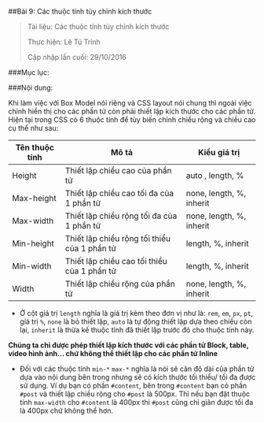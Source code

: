 ##Bài 9: Các thuộc tính tùy chỉnh kích thước

> Tài liệu: Các thuộc tính tùy chỉnh kích thước
> 
> Thực hiện: Lê Tú Trinh
> 
> Cập nhập lần cuối: 29/10/2016

###Mục lục:

###Nội dung:

Khi làm việc với Box Model nói riêng và CSS layout nói chung thì ngoài việc chỉnh hiển thị cho các phần tử còn phải thiết lập kích thước cho các phần tử.  Hiện tại trong CSS có 6 thuộc tính để tùy biến chỉnh chiều rộng và chiều cao cụ thể như sau:


| Tên thuộc tính 	 	| Mô tả  		| 	Kiểu giá trị   	|
|---	|---	|---	|
| Height  	|  Thiết lập chiều cao của phần tử 	| auto , length, % 	|
| Max-height  	|Thiết lập chiều cao tối đa của 1 phần tử   	| none, length, %, inherit  	|
| Max-width  	| Thiết lập chiều rộng tối đa của 1 phần tử  	|  none, length, %, inherit 	|
|Min-height   	|  Thiết lập chiều rộng tối thiểu của 1 phần tử 	| length, %, inherit  	|
| Min-width  	|  Thiết lập chiều cao tối thiểu của 1 phần tử 	|   length, %, inherit	|
|  Width 	|  Thiết lập chiều rộng của phần tử 	| none, length, %, inherit  	|

- Ở cột giá trị `length` nghĩa là giá trị kèm theo đơn vị như là: `rem`, `em`, `px`, `pt`, giá trị `%`, `none` là bỏ thiết lập, `auto` là tự động thiết lập dựa theo chiều còn lại, `inherit` là thừa kế thuộc tính đã thiết lập trước đó cho thuộc tính này.

**Chúng ta chỉ được phép thiết lập kích thước với các phần tử Block, table, video hình ảnh... chứ không thể thiết lập cho các phần tử Inline**

- Đối với các thuộc tính `min-*` `max-*` nghĩa là nói sẽ căn độ dài của phần tử dựa vào nội dung bên trong nhưng sẽ có kích thước tối thiểu/ tối đa được sử dụng.  Ví dụ bạn có phần `#content`, bên trong `#content` bạn có phần `#post` và thiết lập chiều rộng cho `#post` là 500px. Thì nếu bạn đặt thuộc tính `max-width` cho `#content` là 400px thì `#post`  cũng chỉ giãn được tối đa là 400px chứ không thể hơn.
